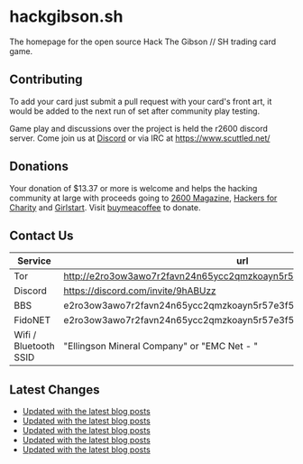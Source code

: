 # hackgibson.sh
The homepage for the open source Hack The Gibson // SH trading card game.


## Contributing

To add your card just submit a pull request with your card's front art, it would be added to the next run of set after community play testing.

Game play and discussions over the project is held the r2600 discord server. Come join us at [Discord](https://discord.com/invite/9hABUzz) or via IRC at https://www.scuttled.net/


## Donations

Your donation of $13.37 or more is welcome and helps the hacking community at large with proceeds going to [2600 Magazine](https://2600.com/), [Hackers for Charity](https://hackersforcharity.org) and [Girlstart](https://girlstart.org).  Visit [buymeacoffee](https://www.buymeacoffee.com/hackgibson.sh) to donate.


## Contact Us

Service | url
-|-
Tor | http://e2ro3ow3awo7r2favn24n65ycc2qmzkoayn5r57e3f56nvjwdcgg32ad.onion
Discord | https://discord.com/invite/9hABUzz
BBS | e2ro3ow3awo7r2favn24n65ycc2qmzkoayn5r57e3f56nvjwdcgg32ad.onion:23
FidoNET | e2ro3ow3awo7r2favn24n65ycc2qmzkoayn5r57e3f56nvjwdcgg32ad.onion:24554
Wifi / Bluetooth SSID | "Ellingson Mineral Company" or "EMC Net - <fidonet address>"

## Latest Changes
<!-- BLOG-POST-LIST:START -->
- [Updated with the latest blog posts](https://github.com/DFW2600/hackgibson.sh/commit/a04e99e467ad397c2407438ebc7b2d653e3cf1a7)
- [Updated with the latest blog posts](https://github.com/DFW2600/hackgibson.sh/commit/4facd6a8236882ac1bf10f306e2a6aab242d4e55)
- [Updated with the latest blog posts](https://github.com/DFW2600/hackgibson.sh/commit/dafafcf2bccbd3b12c3c18b7267246603c2698cb)
- [Updated with the latest blog posts](https://github.com/DFW2600/hackgibson.sh/commit/6b2d9ade9cee0f619de3e111224d16660b91963a)
- [Updated with the latest blog posts](https://github.com/DFW2600/hackgibson.sh/commit/95b65da336a98e4d2ae8935490214d79ba9b1c98)
<!-- BLOG-POST-LIST:END -->
